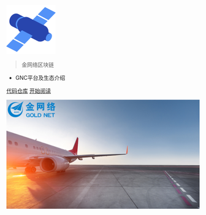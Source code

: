 <!-- _coverpage.md -->

![logo](_media/icon.png)

> 金网络区块链

- GNC平台及生态介绍

[代码仓库](https://gitlab.hang-xin.cn/blockchain)
[开始阅读](README.md)

<!-- 背景图片 -->

![](_media/goldnet.jpeg)